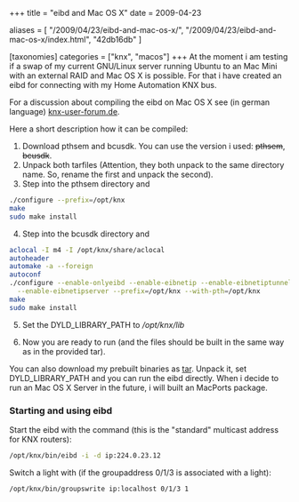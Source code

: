 +++
title = "eibd and Mac OS X"
date = 2009-04-23

aliases = [
  "/2009/04/23/eibd-and-mac-os-x/",
  "/2009/04/23/eibd-and-mac-os-x/index.html",
  "42db16db"
]

[taxonomies]
categories = ["knx", "macos"]
+++
At the moment i am testing if a swap of my current GNU/Linux server running Ubuntu to an Mac Mini with an external RAID and Mac OS X
is possible. For that i have created an eibd for connecting with my Home Automation KNX bus.

For a discussion about compiling the eibd on Mac OS X see (in german language) [knx-user-forum.de](http://knx-user-forum.de/knx-eib-forum/4323-eibd-o-ae-fuer-apple-mac-2.html).

<!-- more -->

Here a short description how it can be compiled:

1. Download pthsem and bcusdk. You can use the version i used: <s>pthsem</s>, <s>bcusdk</s>.
2. Unpack both tarfiles (Attention, they both unpack to the same directory name. So, rename the first and unpack the second).
3. Step into the pthsem directory and

```bash
./configure --prefix=/opt/knx
make
sudo make install
```

4. Step into the bcusdk directory and

```bash
aclocal -I m4 -I /opt/knx/share/aclocal
autoheader
automake -a --foreign
autoconf
./configure --enable-onlyeibd --enable-eibnetip --enable-eibnetiptunnel \
  --enable-eibnetipserver --prefix=/opt/knx --with-pth=/opt/knx
make
sudo make install
```

5. Set the DYLD_LIBRARY_PATH to */opt/knx/lib*

6. Now you are ready to run (and the files should be built in the same way as in the provided tar).

You can also download my prebuilt binaries as [tar](eibd.tar.gz). Unpack it, set DYLD_LIBRARY_PATH and you can run
the eibd directly. When i decide to run an Mac OS X Server in the future, i will built an MacPorts package.

### Starting and using eibd

Start the eibd with the command (this is the "standard" multicast address for KNX routers):

```bash
/opt/knx/bin/eibd -i -d ip:224.0.23.12
```

Switch a light with (if the groupaddress 0/1/3 is associated with a light):

```bash
/opt/knx/bin/groupswrite ip:localhost 0/1/3 1
```
